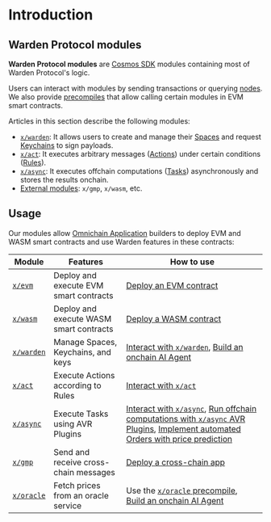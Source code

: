 ﻿---
sidebar_position: 1
---

# Introduction

## Warden Protocol modules

**Warden Protocol modules** are [Cosmos SDK](https://docs.cosmos.network/) modules containing most of Warden Protocol's logic.

Users can interact with modules by sending transactions or querying [nodes](../glossary#node). We also provide [precompiles](/build-an-app/interact-with-warden-modules/introduction) that allow calling certain modules in EVM smart contracts.

Articles in this section describe the following modules:

- [`x/warden`](x-warden): It allows users to create and manage their [Spaces](../glossary#space) and request [Keychains](../glossary#keychain) to sign payloads.
- [`x/act`](x-act): It executes arbitrary messages ([Actions](../glossary#action)) under certain conditions ([Rules](../glossary#approval-rule)).
- [`x/async`](x-async): It executes offchain computations ([Tasks](../glossary#task)) asynchronously and stores the results onchain. 
- [External modules](external-modules): `x/gmp`, `x/wasm`, etc.

## Usage

Our modules allow [Omnichain Application](../glossary#omnichain-application) builders to deploy EVM and WASM smart contracts and use Warden features in these contracts:

| Module                                 | Features                                | How to use  |
| ---------------------------------------| --------------------------------------- | ----------- |
| [`x/evm`](external-modules#xevm)       | Deploy and execute EVM smart contracts  | [Deploy an EVM contract](/build-an-app/deploy-smart-contracts-on-warden/deploy-an-evm-contract) |
| [`x/wasm` ](external-modules#xwasm)    | Deploy and execute WASM smart contracts | [Deploy a WASM contract](/build-an-app/deploy-smart-contracts-on-warden/deploy-a-wasm-contract) |
| [`x/warden`](x-warden)                 | Manage Spaces, Keychains, and keys      | [Interact with `x/warden`](/category/interact-with-xwarden), [Build an onchain AI Agent](/build-an-agent/build-an-onchain-ai-agent/introduction) |
| [`x/act`](x-act)                       | Execute Actions according to Rules      | [Interact with `x/act`](/category/interact-with-xact) |
| [`x/async`](x-async)                   | Execute Tasks using AVR Plugins         | [Interact with `x/async`](/build-an-app/interact-with-warden-modules/interact-with-x-async), [Run offchain computations with `x/async` AVR Plugins](/build-an-app/run-offchain-computations/introduction), [Implement automated Orders with price prediction](/build-an-agent/build-an-onchain-ai-agent/implement-orders-with-price-prediction) |
| [`x/gmp`](external-modules#xgmp)       | Send and receive cross-chain messages   | [Deploy a cross-chain app](/build-an-app/deploy-smart-contracts-on-warden/deploy-a-cross-chain-app) |
| [`x/oracle`](external-modules#xoracle) | Fetch prices from an oracle service     | Use the [`x/oracle` precompile](https://github.com/warden-protocol/wardenprotocol/blob/main/precompiles/slinky/ISlinky.sol), [Build an onchain AI Agent](/build-an-agent/build-an-onchain-ai-agent/introduction)|
